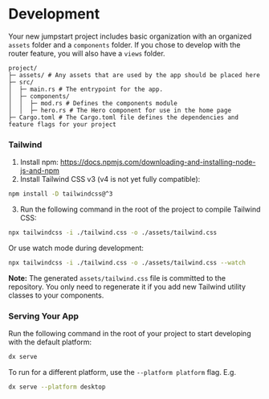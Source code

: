 # Development

Your new jumpstart project includes basic organization with an organized `assets` folder and a `components` folder.
If you chose to develop with the router feature, you will also have a `views` folder.

```
project/
├─ assets/ # Any assets that are used by the app should be placed here
├─ src/
│  ├─ main.rs # The entrypoint for the app.
│  ├─ components/
│  │  ├─ mod.rs # Defines the components module
│  │  ├─ hero.rs # The Hero component for use in the home page
├─ Cargo.toml # The Cargo.toml file defines the dependencies and feature flags for your project
```

### Tailwind
1. Install npm: https://docs.npmjs.com/downloading-and-installing-node-js-and-npm
2. Install Tailwind CSS v3 (v4 is not yet fully compatible):
```bash
npm install -D tailwindcss@^3
```
3. Run the following command in the root of the project to compile Tailwind CSS:
```bash
npx tailwindcss -i ./tailwind.css -o ./assets/tailwind.css
```

Or use watch mode during development:
```bash
npx tailwindcss -i ./tailwind.css -o ./assets/tailwind.css --watch
```

**Note:** The generated `assets/tailwind.css` file is committed to the repository. You only need to regenerate it if you add new Tailwind utility classes to your components.

### Serving Your App

Run the following command in the root of your project to start developing with the default platform:

```bash
dx serve
```

To run for a different platform, use the `--platform platform` flag. E.g.
```bash
dx serve --platform desktop
```

